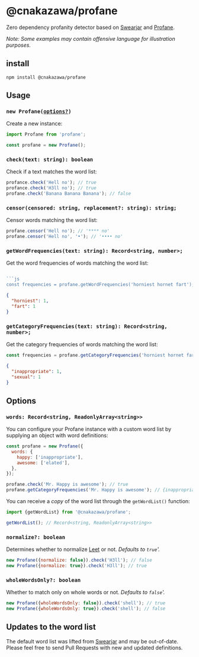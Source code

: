# @cnakazawa/profane

Zero dependency profanity detector based on [Swearjar](https://github.com/raymondjavaxx/swearjar-node) and [Profane](https://github.com/willynilly/profane).

_Note: Some examples may contain offensive language for illustration purposes._

## install

```
npm install @cnakazawa/profane
```

## Usage

### `new Profane(`[`options?`](#options)`)`

Create a new instance:

```js
import Profane from 'profane';

const profane = new Profane();
```

### `check(text: string): boolean`

Check if a text matches the word list:

```js
profance.check('Hell no'); // true
profance.check('H3ll no'); // true
profane.check('Banana Banana Banana'); // false
```

### `censor(censored: string, replacement?: string): string;`

Censor words matching the word list:

```js
profane.censor('Hell no'); // '**** no'
profane.censor('Hell no', '•'); // '•••• no'
```

### `getWordFrequencies(text: string): Record<string, number>;`

Get the word frequencies of words matching the word list:

````js

```js
const frequencies = profane.getWordFrequencies('horniest hornet fart');
````

```json
{
  "horniest": 1,
  "fart": 1
}
```

### `getCategoryFrequencies(text: string): Record<string, number>;`

Get the category frequencies of words matching the word list:

```js
const frequencies = profane.getCategoryFrequencies('horniest hornet fart');
```

```json
{
  "inappropriate": 1,
  "sexual": 1
}
```

## Options

### `words: Record<string, ReadonlyArray<string>>`

You can configure your Profane instance with a custom word list by supplying an object with word definitions:

```js
const profane = new Profane({
  words: {
    happy: ['inappropriate'],
    awesome: ['elated'],
  },
});

profane.check('Mr. Happy is awesome'); // true
profane.getCategoryFrequencies('Mr. Happy is awesome'); // {inappropriate: 1, elated: 1}
```

You can receive a _copy_ of the word list through the `getWordList()` function:

```js
import {getWordList} from '@cnakazawa/profane';

getWordList(); // Record<string, ReadonlyArray<string>>
```

### `normalize?: boolean`

Determines whether to normalize [Leet](https://en.wikipedia.org/wiki/Leet) or not. _Defaults to `true`'._

```js
new Profane({normalize: false}).check('H3ll'); // false
new Profane({normalize: true}).check('H3ll'); // true
```

### `wholeWordsOnly?: boolean`

Whether to match only on whole words or not. _Defaults to `false`'._

```js
new Profane({wholeWordsOnly: false}).check('shell'); // true
new Profane({wholeWordsOnly: true}).check('shell'); // false
```

## Updates to the word list

The default word list was lifted from [Swearjar](https://github.com/raymondjavaxx/swearjar-node) and may be out-of-date. Please feel free to send Pull Requests with new and updated definitions.
